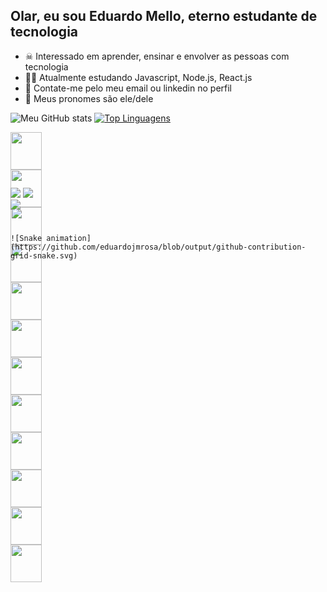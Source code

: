  ## Olar, eu sou Eduardo Mello, eterno estudante de tecnologia
- ☠  Interessado em aprender, ensinar e envolver as pessoas com tecnologia
- 🐱‍👤 Atualmente estudando Javascript, Node.js, React.js
- 🤖 Contate-me pelo meu email ou linkedin no perfil
- 👾 Meus pronomes são ele/dele

![Meu GitHub stats](https://github-readme-stats.vercel.app/api?username=eduardojmrosa&show_icons=true&theme=radical)
[![Top Linguagens](https://github-readme-stats.vercel.app/api/top-langs/?username=eduardojmrosa&show_icons=true&theme=radical)](https://github.com/eduardojmrosa/github-readme-stats)
     <div style="display: inline-block; width: 50px; height: 60px">
        <img
        style="display: inline-block; width: 50px; height: 60px"
        src="https://cdn.jsdelivr.net/gh/devicons/devicon/icons/css3/css3-original-wordmark.svg"
      />
      <img
        style="display: inline-block; width: 50px; height: 60px"
        src="https://cdn.jsdelivr.net/gh/devicons/devicon/icons/express/express-original.svg"
      />
      <img
        style="display: inline-block; width: 50px; height: 60px"
        src="https://cdn.jsdelivr.net/gh/devicons/devicon/icons/firebase/firebase-plain-wordmark.svg"
      />
      <img
        style="display: inline-block; width: 50px; height: 60px"
        src="https://cdn.jsdelivr.net/gh/devicons/devicon/icons/git/git-original-wordmark.svg"
      />
      <img
        style="display: inline-block; width: 50px; height: 60px"
        src="https://cdn.jsdelivr.net/gh/devicons/devicon/icons/googlecloud/googlecloud-original.svg"
      />
      <img
        style="display: inline-block; width: 50px; height: 60px"
        src="https://cdn.jsdelivr.net/gh/devicons/devicon/icons/html5/html5-original-wordmark.svg"
      />
      <img
        style="display: inline-block; width: 50px; height: 60px"
        src="https://cdn.jsdelivr.net/gh/devicons/devicon/icons/javascript/javascript-original.svg"
      />
      <img
        style="display: inline-block; width: 50px; height: 60px"
        src="https://cdn.jsdelivr.net/gh/devicons/devicon/icons/mongodb/mongodb-original-wordmark.svg"
      />
      <img
        style="display: inline-block; width: 50px; height: 60px"
        src="https://cdn.jsdelivr.net/gh/devicons/devicon/icons/mysql/mysql-original-wordmark.svg"
      />
      <img
        style="display: inline-block; width: 50px; height: 60px"
        src="https://cdn.jsdelivr.net/gh/devicons/devicon/icons/nodejs/nodejs-original-wordmark.svg"
      />
      <img
        style="display: inline-block; width: 50px; height: 60px"
        src="https://cdn.jsdelivr.net/gh/devicons/devicon/icons/react/react-original-wordmark.svg"
      />
      <img
        style="display: inline-block; width: 50px; height: 60px"
        src="https://cdn.jsdelivr.net/gh/devicons/devicon/icons/tailwindcss/tailwindcss-plain.svg"
      />
    </div>
  ##
  <div style="display: inline-block; width: 50px; height: 60px">
      <a href="mailto:eduardojose222002@hotmail.com" style="display: inline-block"
        ><img
          src="https://img.shields.io/badge/Microsoft_Outlook-0078D4?style=for-the-badge&logo=microsoft-outlook&logoColor=white"
      /></a>
      <a href="mailto:eduardojose222002@gmail.com" style="display: inline-block"
        ><img
          src="https://img.shields.io/badge/Gmail-D14836?style=for-the-badge&logo=gmail&logoColor=white"
      /></a>
      <a
        href="https://www.linkedin.com/in/eduardo-jos%C3%A9-323241202/"
        style="display: inline-block"
        ><img
          src="https://img.shields.io/badge/LinkedIn-0077B5?style=for-the-badge&logo=linkedin&logoColor=white"
      /></a>
    </div>
    
    
    ![Snake animation](https://github.com/eduardojmrosa/blob/output/github-contribution-grid-snake.svg)
  
